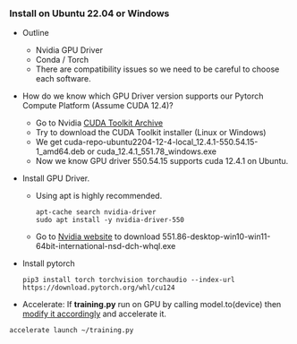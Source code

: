 ### Install on Ubuntu 22.04 or Windows
* Outline
  * Nvidia GPU Driver
  * Conda / Torch
  * There are compatibility issues so we need to be careful to choose each software.
* How do we know which GPU Driver version supports our Pytorch Compute Platform (Assume CUDA 12.4)?
  * Go to Nvidia [CUDA Toolkit Archive](https://developer.nvidia.com/cuda-toolkit-archive)
  * Try to download the CUDA Toolkit installer (Linux or Windows)
  * We get cuda-repo-ubuntu2204-12-4-local_12.4.1-550.54.15-1_amd64.deb or cuda_12.4.1_551.78_windows.exe
  * Now we know GPU driver 550.54.15 supports cuda 12.4.1 on Ubuntu.
* Install GPU Driver.
  * Using apt is highly recommended.
    ```
    apt-cache search nvidia-driver
    sudo apt install -y nvidia-driver-550
    ```
  * Go to [Nvidia website](https://www.nvidia.com/en-us/drivers/details/223430/) to download 551.86-desktop-win10-win11-64bit-international-nsd-dch-whql.exe
* Install pytorch
  ```
  pip3 install torch torchvision torchaudio --index-url https://download.pytorch.org/whl/cu124
  ```
  
* Accelerate: If <b>training.py</b> run on GPU by calling model.to(device) then [modify it accordingly](https://huggingface.co/course/en/chapter3/4?fw=pt#supercharge-your-training-loop-with-accelerate) and accelerate it. 
```
accelerate launch ~/training.py
```